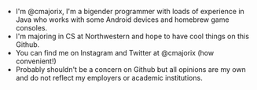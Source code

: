 - I'm @cmajorix, I'm a bigender programmer with loads of experience in Java who works with some Android devices and homebrew game consoles.
- I'm majoring in CS at Northwestern and hope to have cool things on this Github.
- You can find me on Instagram and Twitter at @cmajorix (how convenient!)
- Probably shouldn't be a concern on Github but all opinions are my own and do not reflect my employers or academic institutions.

<!---
cmajorix/cmajorix is a ✨ special ✨ repository because its `README.md` (this file) appears on your GitHub profile.
You can click the Preview link to take a look at your changes.
--->
